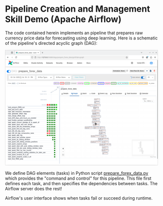 # Pipeline Creation and Management Skill Demo (Apache Airflow)

The code contained herein implements an pipeline that prepares raw currency price data for forecasting using deep learning. Here is a schematic of the pipeline's directed acyclic graph (DAG):

!["airflow-screenshot"](Airflow-Screenshot.png)

We define DAG elements (tasks) in Python script [prepare_forex_data.py](prepare_forex_data.py) which provides the "command and control" for this pipeline. This file first defines each task, and then specifies the dependencies between tasks. The Airflow server does the rest!

Airflow's user interface shows when tasks fail or succeed during runtime.

